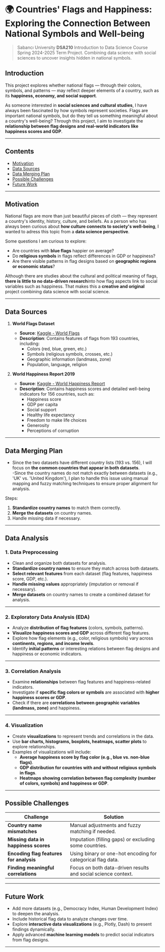# 🌍 Countries' Flags and Happiness: Exploring the Connection Between National Symbols and Well-being  

> Sabancı University **DSA210** Introduction to Data Science Course Spring 2024-2025 Term Project.
> Combining data science with social sciences to uncover insights hidden in national symbols.  



## Introduction  

This project explores whether national flags — through their colors, symbols, and patterns — may reflect deeper elements of a country, such as its **happiness, economy, and social support**.  

As someone interested in **social sciences and cultural studies**, I have always been fascinated by how symbols represent societies. Flags are important national symbols, but do they tell us something meaningful about a country's well-being? Through this project, I aim to investigate the **relationship between flag designs and real-world indicators like happiness scores and GDP**.  

---

## Contents  
- [Motivation](#motivation)  
- [Data Sources](#data-sources)  
- [Data Merging Plan](#data-merging-plan)  
- [Possible Challenges](#possible-challenges)  
- [Future Work](#future-work)  

---

## Motivation  

National flags are more than just beautiful pieces of cloth — they represent a country's identity, history, culture, and beliefs. As a person who has always been curious about **how culture connects to society's well-being**, I wanted to adress this topic from a **data science perspective**.  

Some questions I am curious to explore:  
- Are countries with **blue flags** happier on average?  
- Do **religious symbols** in flags reflect differences in GDP or happiness?  
- Are there visible patterns in flag designs based on **geographic regions or economic status**?  

Although there are studies about the cultural and political meaning of flags, **there is little to no data-driven research**into how flag aspects link to social variables such as happiness. That makes this a **creative and original** project combining data science with social science.  

---

## Data Sources  

1. **World Flags Dataset**  
   - **Source**: [Kaggle - World Flags](https://www.kaggle.com/datasets/edoardoba/world-flags)  
   - **Description**: Contains features of flags from 193 countries, including:  
     - Colors (red, blue, green, etc.)  
     - Symbols (religious symbols, crosses, etc.)  
     - Geographic information (landmass, zone)  
     - Population, language, religion  

2. **World Happiness Report 2019**  
   - **Source**: [Kaggle - World Happiness Report](https://www.kaggle.com/unsdsn/world-happiness)  
   - **Description**: Contains happiness scores and detailed well-being indicators for 156 countries, such as:  
     - Happiness score  
     - GDP per capita  
     - Social support  
     - Healthy life expectancy  
     - Freedom to make life choices  
     - Generosity  
     - Perceptions of corruption  

---

## Data Merging Plan  

- Since the two datasets have different country lists (193 vs. 156), I will focus on **the common countries that appear in both datasets**.  
-Since the country names do not match exactly between datasets (e.g., 'UK' vs. 'United Kingdom'), I plan to handle this issue using manual mapping and fuzzy matching techniques to ensure proper alignment for analysis.

Steps:  
1. **Standardize country names** to match them correctly.  
2. **Merge the datasets** on country names.  
3. Handle missing data if necessary.  

---

## Data Analysis  

### 1. **Data Preprocessing**  
- Clean and organize both datasets for analysis.  
- **Standardize country names** to ensure they match across both datasets.  
- **Select relevant features** from each dataset (flag features, happiness score, GDP, etc.).  
- **Handle missing values** appropriately (imputation or removal if necessary).  
- **Merge datasets** on country names to create a combined dataset for analysis.  

---

### 2. **Exploratory Data Analysis (EDA)**  
- Analyze **distribution of flag features** (colors, symbols, patterns).  
- **Visualize happiness scores and GDP** across different flag features.  
- Explore how flag elements (e.g., color, religious symbols) vary across **continents, regions, and income levels**.  
- Identify **initial patterns** or interesting relations between flag designs and happiness or economic indicators.  

---

### 3. **Correlation Analysis**  
- Examine **relationships** between flag features and happiness-related indicators.  
- Investigate if **specific flag colors or symbols** are associated with **higher happiness scores or GDP**.  
- Check if there are **correlations between geographic variables (landmass, zone)** and happiness.  

---

### 4. **Visualization**  
- Create **visualizations** to represent trends and correlations in the data.  
- Use **bar charts, histograms, boxplots, heatmaps, scatter plots** to explore relationships.  
- Examples of visualizations will include:  
  - **Average happiness score by flag color (e.g., blue vs. non-blue flags)**.  
  - **GDP distribution for countries with and without religious symbols in flags**.  
  - **Heatmaps showing correlation between flag complexity (number of colors, symbols) and happiness or GDP**.  


---

## Possible Challenges  

| Challenge                                  | Solution                                                      |
|--------------------------------------------|---------------------------------------------------------------|
| **Country name mismatches**                 | Manual adjustments and fuzzy matching if needed.              |
| **Missing data in happiness scores**       | Imputation (filling gaps) or excluding some countries.         |
| **Encoding flag features for analysis**    | Using binary or one-hot encoding for categorical flag data.   |
| **Finding meaningful correlations**        | Focus on both data-driven results and social science context. |

---

## Future Work  

- Add more datasets (e.g., Democracy Index, Human Development Index) to deepen the analysis.  
- Include historical flag data to analyze changes over time.  
- Explore **interactive data visualizations** (e.g., Plotly, Dash) to present findings dynamically.  
- Apply advanced **machine learning models** to predict social indicators from flag designs.  

---
